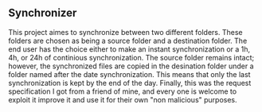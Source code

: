 Synchronizer
-------------------

This project aimes to synchronize between two different folders. These folders are chosen as being a source folder and a destination folder. The end user has the choice either to make an instant synchronization or a 1h, 4h, or 24h of continious synchronization. The source folder remains intact; however, the synchronized files are copied in the desination folder under a folder named after the date synchronization. This means that only the last synchronization is kept by the end of the day. Finally, this was the request specification I got from a friend of mine, and every one is welcome to exploit it improve it and use it for their own "non malicious" purposes.